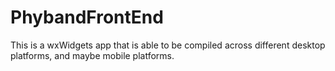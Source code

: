 # PhybandFrontEnd

<p>This is a wxWidgets app that is able to be compiled across different desktop platforms, and maybe mobile platforms.</p>
